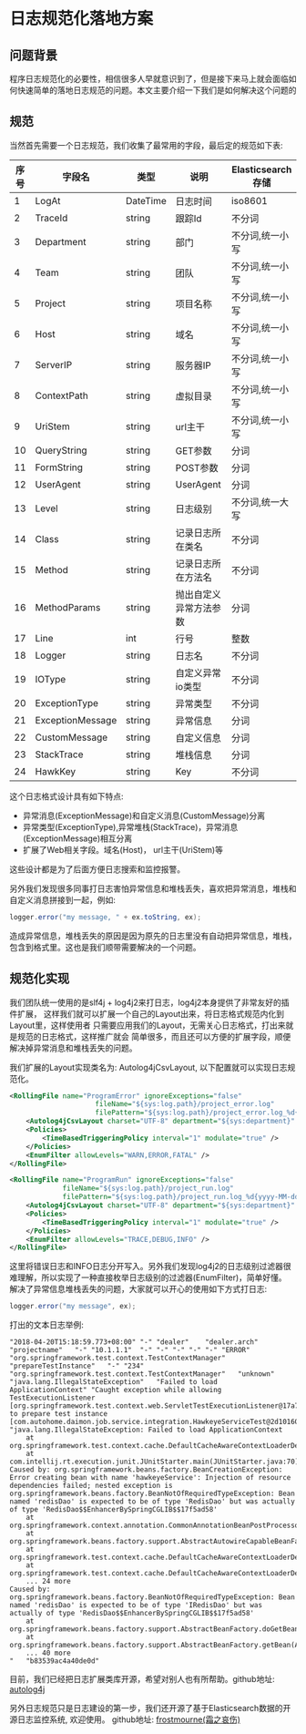 # 日志规范化落地方案

## 问题背景

程序日志规范化的必要性，相信很多人早就意识到了，但是接下来马上就会面临如何快速简单的落地日志规范的问题。本文主要介绍一下我们是如何解决这个问题的

## 规范

当然首先需要一个日志规范，我们收集了最常用的字段，最后定的规范如下表: 

序号 | 字段名  | 类型     | 说明     | Elasticsearch存储
----|-------- |----------| ------- | -----
1   | LogAt   | DateTime | 日志时间 | iso8601
2   | TraceId | string   | 跟踪Id   | 不分词
3   | Department | string | 部门    | 不分词,统一小写
4   | Team    | string   | 团队  | 不分词,统一小写
5   | Project | string   | 项目名称  | 不分词,统一小写
6   | Host | string   | 域名  | 不分词,统一小写
7   | ServerIP | string   | 服务器IP  | 不分词,统一小写
8   | ContextPath | string   | 虚拟目录  | 不分词,统一小写
9   | UriStem | string   | url主干  | 不分词,统一小写
10  | QueryString | string   | GET参数  | 分词
11  | FormString | string   | POST参数  | 分词
12  | UserAgent | string   | UserAgent  | 分词
13  | Level | string   | 日志级别  | 不分词,统一大写
14  | Class | string   | 记录日志所在类名  | 不分词
15  | Method | string   | 记录日志所在方法名  | 不分词
16  | MethodParams | string   | 抛出自定义异常方法参数  | 分词
17  | Line | int   | 行号  | 整数
18  | Logger | string   | 日志名  | 不分词
19  | IOType | string   | 自定义异常io类型  | 不分词
20  | ExceptionType | string   | 异常类型  | 不分词
21  | ExceptionMessage | string   | 异常信息  | 分词
22  | CustomMessage | string   | 自定义信息  | 分词
23  | StackTrace | string   | 堆栈信息  | 分词
24  | HawkKey  | string | Key  | 不分词 

这个日志格式设计具有如下特点: 

* 异常消息(ExceptionMessage)和自定义消息(CustomMessage)分离
* 异常类型(ExceptionType),异常堆栈(StackTrace)，异常消息(ExceptionMessage)相互分离
* 扩展了Web相关字段。域名(Host)， url主干(UriStem)等

这些设计都是为了后面方便日志搜索和监控报警。  

另外我们发现很多同事打日志害怕异常信息和堆栈丢失，喜欢把异常消息，堆栈和自定义消息拼接到一起，例如:

```java
logger.error("my message, " + ex.toString, ex);
```

造成异常信息，堆栈丢失的原因是因为原先的日志里没有自动把异常信息，堆栈，包含到格式里。这也是我们顺带需要解决的一个问题。

## 规范化实现

我们团队统一使用的是slf4j + log4j2来打日志，log4j2本身提供了非常友好的插件扩展，
这样我们就可以扩展一个自己的Layout出来，将日志格式规范内化到Layout里，这样使用者
只需要应用我们的Layout，无需关心日志格式，打出来就是规范的日志格式，这样推广就会
简单很多，而且还可以方便的扩展字段，顺便解决掉异常消息和堆栈丢失的问题。

我们扩展的Layout实现类名为: Autolog4jCsvLayout, 以下配置就可以实现日志规范化。

```xml
<RollingFile name="ProgramError" ignoreExceptions="false"
                     fileName="${sys:log.path}/project_error.log"
                     filePattern="${sys:log.path}/project_error.log_%d{yyyy-MM-dd}">
    <Autolog4jCsvLayout charset="UTF-8" department="${sys:department}" team="${sys:team}" project="${sys:project}" />
    <Policies>
        <TimeBasedTriggeringPolicy interval="1" modulate="true" />
    </Policies>
    <EnumFilter allowLevels="WARN,ERROR,FATAL" />
</RollingFile>

<RollingFile name="ProgramRun" ignoreExceptions="false"
             fileName="${sys:log.path}/project_run.log"
             filePattern="${sys:log.path}/project_run.log_%d{yyyy-MM-dd}">
    <Autolog4jCsvLayout charset="UTF-8" department="${sys:department}" team="${sys:team}" project="${sys:project}" />
    <Policies>
        <TimeBasedTriggeringPolicy interval="1" modulate="true" />
    </Policies>
    <EnumFilter allowLevels="TRACE,DEBUG,INFO" />
</RollingFile>
```

这里将错误日志和INFO日志分开写入。另外我们发现log4j2的日志级别过滤器很难理解，所以实现了一种直接枚举日志级别的过滤器(EnumFilter)，简单好懂。
解决了异常信息堆栈丢失的问题，大家就可以开心的使用如下方式打日志:

```java
logger.error("my message", ex);
```

打出的文本日志举例: 

```
"2018-04-20T15:18:59.773+08:00"	"-"	"dealer"    "dealer.arch"	"projectname"	"-"	"10.1.1.1"	"-"	"-"	"-"	"-"	"-"	"ERROR"	"org.springframework.test.context.TestContextManager"	"prepareTestInstance"	"-"	"234"	"org.springframework.test.context.TestContextManager"	"unknown"	"java.lang.IllegalStateException"	"Failed to load ApplicationContext"	"Caught exception while allowing TestExecutionListener [org.springframework.test.context.web.ServletTestExecutionListener@17a756db] to prepare test instance [com.autohome.daimon.job.service.integration.HawkeyeServiceTest@2d10160a]"	"java.lang.IllegalStateException: Failed to load ApplicationContext
	at org.springframework.test.context.cache.DefaultCacheAwareContextLoaderDelegate.loadContext(DefaultCacheAwareContextLoaderDelegate.java:124)
	at com.intellij.rt.execution.junit.JUnitStarter.main(JUnitStarter.java:70)
Caused by: org.springframework.beans.factory.BeanCreationException: Error creating bean with name 'hawkeyeService': Injection of resource dependencies failed; nested exception is org.springframework.beans.factory.BeanNotOfRequiredTypeException: Bean named 'redisDao' is expected to be of type 'RedisDao' but was actually of type 'RedisDao$$EnhancerBySpringCGLIB$$17f5ad58'
	at org.springframework.context.annotation.CommonAnnotationBeanPostProcessor.postProcessPropertyValues(CommonAnnotationBeanPostProcessor.java:321)
	at org.springframework.beans.factory.support.AbstractAutowireCapableBeanFactory.populateBean(AbstractAutowireCapableBeanFactory.java:1268)
	at org.springframework.test.context.cache.DefaultCacheAwareContextLoaderDelegate.loadContextInternal(DefaultCacheAwareContextLoaderDelegate.java:98)
	at org.springframework.test.context.cache.DefaultCacheAwareContextLoaderDelegate.loadContext(DefaultCacheAwareContextLoaderDelegate.java:116)
	... 24 more
Caused by: org.springframework.beans.factory.BeanNotOfRequiredTypeException: Bean named 'redisDao' is expected to be of type 'IRedisDao' but was actually of type 'RedisDao$$EnhancerBySpringCGLIB$$17f5ad58'
	at org.springframework.beans.factory.support.AbstractBeanFactory.doGetBean(AbstractBeanFactory.java:384)
	at org.springframework.beans.factory.support.AbstractBeanFactory.getBean(AbstractBeanFactory.java:202)
	... 40 more
"	"b83539ac4a40de0d"
```

目前，我们已经把日志扩展类库开源，希望对别人也有所帮助。github地址: <a href="https://github.com/AutohomeCorp/autolog4j" target="_blank">autolog4j</a>  

另外日志规范只是日志建设的第一步，我们还开源了基于Elasticsearch数据的开源日志监控系统, 欢迎使用。 github地址: <a href="https://github.com/AutohomeCorp/frostmourne" target="_blank">frostmourne(霜之哀伤)</a>  